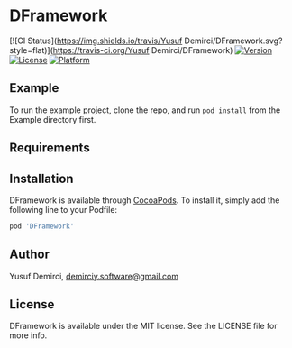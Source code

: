 # DFramework

[![CI Status](https://img.shields.io/travis/Yusuf Demirci/DFramework.svg?style=flat)](https://travis-ci.org/Yusuf Demirci/DFramework)
[![Version](https://img.shields.io/cocoapods/v/DFramework.svg?style=flat)](https://cocoapods.org/pods/DFramework)
[![License](https://img.shields.io/cocoapods/l/DFramework.svg?style=flat)](https://cocoapods.org/pods/DFramework)
[![Platform](https://img.shields.io/cocoapods/p/DFramework.svg?style=flat)](https://cocoapods.org/pods/DFramework)

## Example

To run the example project, clone the repo, and run `pod install` from the Example directory first.

## Requirements

## Installation

DFramework is available through [CocoaPods](https://cocoapods.org). To install
it, simply add the following line to your Podfile:

```ruby
pod 'DFramework'
```

## Author

Yusuf Demirci, demirciy.software@gmail.com

## License

DFramework is available under the MIT license. See the LICENSE file for more info.
